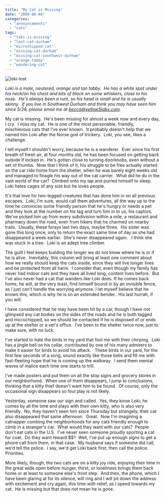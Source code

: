 ```yaml
---
title: "My Cat is Missing"
date: "2009-06-04"
categories:
  - "announcements"
  - "cats"
tags:
  - "loki-is-missing"
  - "lost-cat-durham"
  - "microchipped-cat"
  - "missing-cat-durham"
  - "missing-cat-southwest-durham"
  - "orange-tabby"
  - "wandering-cat"
---
```


![loki-lost](https://d2ypg8o05lff0b.cloudfront.net/wp-content/uploads/sites/3/2010/01/loki-lost.jpg "loki-lost")

_Loki is a male, neutered, orange and tan tabby.  He has a white spot under his neck/on his chest and bits of black on some whiskers, close to his nose.  He's always been a runt, so his head is small and he is usually skinny.  If you live in Southwest Durham and think you may have seen him since 5/28, please email me at becca@yellow5labs.com._

My cat is missing.  He's been missing for almost a week now and every day, I cry.  I miss my cat.  He is one of the most personable, friendly, mischievous cats that I've ever known.  It probably doesn't help that we named him Loki after the Norse god of trickery.  Loki, you see, likes a challenge.

<!--more-->

I tell myself I shouldn't worry, because he is a wanderer.  Ever since his first breath of fresh air, at four months old, he has been focused on getting back outside if locked in.  He's gotten close to turning doorknobs, even without a set of thumbs.  Now that I think of it, his struggle to be free actually started on the car ride home from the shelter, when he was barely eight weeks old and managed to finagle his way out of the cat carrier.  What did he do in the vast world of the car?  Climbed onto my lap and purred himself to sleep.  Loki hates cages of any size but he loves people.

It's that love for two-legged creatures that has done him in on all previous escapes.  Loki, I'm sure, would call them adventures, all the way up to the time he convinces some friendly person that he's hungry or needs a pet and they look at the number on his tag and turn him in to us, his captors.  We've picked him up from every subdivision within a mile, a restaurant and pharmacy down the road, even from hikers that he charmed on nearby trails.  Usually, these forays last two days, maybe three.  His sister was gone this long once, only to return the exact same time of day as she had disappeared a week earlier.  She's never disappeared again.   I think she was stuck in a tree.  Loki is an adept tree climber.

The guilt I feel keeps building the longer we do not know where he is or if he is alive.  Inevitably, this column will bring at least one comment about how we really should keep the cats inside, since they will live longer lives and be protected from all harm.  I consider that, even though my family has never had indoor cats and they have all lived long, content lives before.  But I've also never had a cat that wanders like Loki does. If he comes back home, he will, at the very least, find himself bound in by an invisible fence, as I just can't handle the worrying anymore. I let myself believe that he knows this, which is why he is on an extended bender.  His last hurrah, if you will.

I have considered that he may have been hit by a car, though I have not glimpsed any cat bodies on the sides of the roads and he is both tagged and microchipped, so we should be contacted if he is disposed of or ends up at the shelter or a vet's office.  I've been to the shelter twice now, just to make sure, with no luck.

I've started to hate the birds in my yard that fool me with their chirping.  Loki has a jingle bell on his collar, contributed by one of his many admirers to make it easier for birds to avoid his attack.   These birds in our yard, for the first few seconds of a song, sound exactly like those bells and fill me with fast-fleeting hope that he is coming up the walkway.  I send them mental waves of malice each time one starts to trill.

I've made posters and put them on all the stop signs and grocery stores in our neighborhood.  When one of them disappears, I jump to conclusions, thinking that a kitty thief doesn't want him to be found.  Of course, only the occasional sign disappears so foul play is not likely.

Yesterday, someone saw our sign and called.  Yes, they know Loki; he comes by all the time and plays with their own kitty, who is also very friendly.  No, they haven't seen him since Thursday but strangely, their cat also disappeared that same afternoon.  Great.  Now I'm imagining a catnapper combing the neighborhoods for any cats friendly enough to climb in a stranger's car.  What would they want with our cats?  People don't eat cats in the U.S.  I've never seen someone proudly sporting a cat fur coat.  Do they want reward $$?  Well, I've put up enough signs to get a phone call from them, in that case.  My husband says if someone did call, we'd tell the police.  I say, we'd get Loki back first, then call the police.  Priorities.

More likely, though, the two cats are on a kitty joy ride, enjoying their time in the great wide open before hunger, thirst, or loneliness brings them back home or at least to someone else's front step.  And then, the phone, which I have been glaring at for its silence, will ring and I will jot down the address with excitement and cry again, this time with relief, as I speed towards my cat.  He is missing but that does not mean he is gone.
